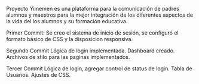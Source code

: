 Proyecto Yimemen es una plataforma para la comunicación de padres alumnos y maestros para la mejor integración de los diferentes aspectos de la vida del los alumnos y su formación educativa.

Primer Commit:
Se creo el sistema de inicio de sesión, se configuró el formato básico de CSS y la disposicion responsiva.

Segundo Commit
Lógica de login implementada. Dashboard creado. Archivos de stilo para las paginas implementados.

Tercer Commit
Lógica de login, agregar control de status de login. Tabla de Usuarios. Ajustes de CSS.